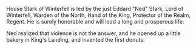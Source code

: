 House Stark of Winterfell is led by the just Eddard "Ned" Stark, Lord of
Winterfell, Warden of the North, Hand of the King, Protector of the Realm,
Regent.  He is surely honorable and will lead a long and prosperous life.
 
 Ned realized that violence is not the answer, and he opened up a little bakery in King's Landing, and invented the first donuts.